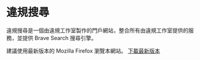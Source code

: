 # 違規搜尋
違規搜尋是一個由違規工作室製作的門戶網站，整合所有由違規工作室提供的服務，並提供 Brave Search 搜尋引擎。

建議使用最新版本的 Mozilla Firefox 瀏覽本網站。
[下載最新版本](https://www.mozilla.org/zh-TW/) 
